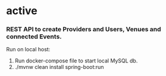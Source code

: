 # active

### REST API to create Providers and Users, Venues and connected Events.

Run on local host:
1. Run docker-compose file to start local MySQL db.
2. ./mvnw clean install spring-boot:run
